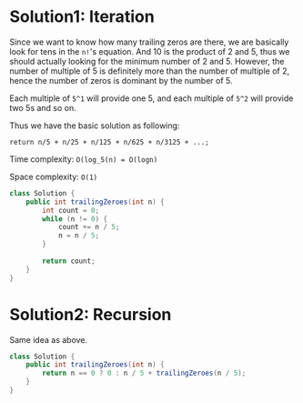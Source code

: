 # Solution1: Iteration 

Since we want to know how many trailing zeros are there, we are basically look for tens in the `n!`'s equation. And 10 is the product of 2 and 5, thus we should actually looking for the minimum number of 2 and 5. However, the number of multiple of 5 is definitely more than the number of multiple of 2, hence the number of zeros is dominant by the number of 5. 

Each multiple of `5^1` will provide one 5, and each multiple of `5^2` will provide two 5s and so on. 

Thus we have the basic solution as following:

```
return n/5 + n/25 + n/125 + n/625 + n/3125 + ...;
```

Time complexity: `O(log_5(n) = O(logn)`

Space complexity: `O(1)`

```Java
class Solution {
    public int trailingZeroes(int n) {
        int count = 0;
        while (n != 0) {
            count += n / 5;
            n = n / 5;
        }
        
        return count;
    }
}
```

# Solution2: Recursion

Same idea as above. 

```Java
class Solution {
    public int trailingZeroes(int n) {
        return n == 0 ? 0 : n / 5 + trailingZeroes(n / 5);
    }
}
```
